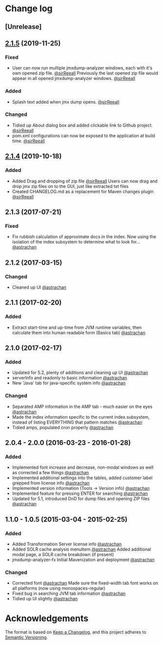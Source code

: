 # Change log

## [Unrelease]

## [2.1.5] (2019-11-25)

### Fixed

- User can now run multiple jmxdump-analyzer windows, each with it's own opened zip file. [@sirReeall](https://github.com/sirReeall)
    Previously the last opened zip file would appear in all opened jmxdump-analyzer windows. [@sirReeall](https://github.com/sirReeall)

### Added

- Splash text added when jmx dump opens. [@sirReeall](https://github.com/sirReeall)

### Changed

- Tidied up About dialog box and added clickable link to Github project. [@sirReeall](https://github.com/sirReeall)
- pom.xml configurations can now be exposed to the application at build time. [@sirReeall](https://github.com/sirReeall)

## [2.1.4] (2019-10-18)

### Added

- Added Drag and dropping of zip file [@sirReeall](https://github.com/sirReeall)
    Users can now drag and drop jmx zip files on to the GUI, just like extracted txt files
- Created CHANGELOG.md as a replacement for Maven changes plugin [@sirReeall](https://github.com/sirReeall)

## 2.1.3 (2017-07-21)

### Fixed

- Fix rubbish calculation of approximate docs in the index. Now using the isolation of the index subsystem to determine what to look for... [@astrachan](https://github.com/astrachan)

## 2.1.2 (2017-03-15)

### Changed

- Cleaned up UI [@astrachan](https://github.com/astrachan)

## 2.1.1 (2017-02-20)

### Added

- Extract start-time and up-time from JVM runtime variables, then calculate them into human readable form (Basics tab) [@astrachan](https://github.com/astrachan)

## 2.1.0 (2017-02-17)

### Added

- Updated for 5.2, plenty of additions and cleaning up UI [@astrachan](https://github.com/astrachan)
- serverInfo and readonly to basic information [@astrachan](https://github.com/astrachan)
- New 'Java' tab for java-specific system info [@astrachan](https://github.com/astrachan)

### Changed

- Separated AMP information in the AMP tab - much easier on the eyes [@astrachan](https://github.com/astrachan)
- Made the index information specific to the current index.subsystem, instead of listing EVERYTHING that pattern matches [@astrachan](https://github.com/astrachan)
- Tidied amps, populated cron properly [@astrachan](https://github.com/astrachan)

## 2.0.4 - 2.0.0 (2016-03-23 - 2016-01-28)

### Added

- Implemented font increase and decrease, non-modal windows as well as corrected a few things [@astrachan](https://github.com/astrachan)
- Implemented additional settings into the tables, added customer label grepped from license info [@astrachan](https://github.com/astrachan)
- Implemented version information (Tools -> Version info) [@astrachan](https://github.com/astrachan)
- Implemented feature for pressing ENTER for searching [@astrachan](https://github.com/astrachan)
- Updated for 5.1, introduced DnD for dump files and opening ZIP files [@astrachan](https://github.com/astrachan)

## 1.1.0 - 1.0.5 (2015-03-04 - 2015-02-25)

### Added

- Added Transformation Server license info [@astrachan](https://github.com/astrachan)
- Added SOLR cache analysis menuItem [@astrachan](https://github.com/astrachan)
    Added additional modal page, a SOLR cache breakdown (if present) 
- jmxdump-analyzer-fx Initial Mavenization and deployment [@astrachan](https://github.com/astrachan)

### Changed

- Corrected font [@astrachan](https://github.com/astrachan)
    Made sure the fixed-width tab font works on all platforms (now using monospaces-regular)
- Fixed bug in searching JVM tab information [@astrachan](https://github.com/astrachan)
- Tidied up UI slightly [@astrachan](https://github.com/astrachan)

[unreleased]: https://github.com/Alfresco/jmxdump-analyzer/3.0.0
[2.1.5]: https://github.com/Alfresco/jmxdump-analyzer/tree/2.1.5
[2.1.4]: https://github.com/Alfresco/jmxdump-analyzer/tree/2.1.4

# Acknowledgements

The format is based on [Keep a Changelog](https://keepachangelog.com/en/1.0.0/),
and this project adheres to [Semantic Versioning](https://semver.org/spec/v2.0.0.html).
